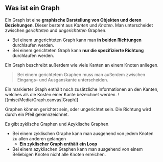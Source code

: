 ## Was ist ein Graph

Ein Graph ist eine **graphische Darstellung von Objekten und deren Beziehungen**. Dieser besteht aus *Kanten* und *Knoten*. Man unterscheidet zwischen *gerichteten* und *ungerichteten* Graphen.
- Bei einem ungerichteten Graph kann man **in beiden Richtungen** durchlaufen werden.
- Bei einem gerichteten Graph kann **nur die spezifizierte Richtung** durchlaufen werden.

Ein Graph beschreibt außerdem wie viele Kanten an einem Knoten anliegen. 
> Bei einem gerichtetem Graphen muss man außerdem zwischen Eingangs- und Ausganskante unterscheiden.

Ein markierter Graph enthält noch zusätzliche Informationen an den Kanten, welches als die Kosten einer Kante bezeichnet werden.
![[misc/Media/Graph.canvas|Graph]]

Graphen können gerichtet sein, oder ungerichtet sein. Die Richtung wird durch ein Pfeil gekennzeichnet.

Es gibt zyklische Graphen und Azyklische Graphen. 
- Bei einem zyklischen Graphe kann man ausgehend von jedem Knoten zu allen anderen gelangen
	- **Ein zyklischer Graph enthält ein Loop**
- Bei einem azyklischen Graphen kann man ausgehend von einem Beliebigen Knoten nicht alle Knoten erreichen. 



